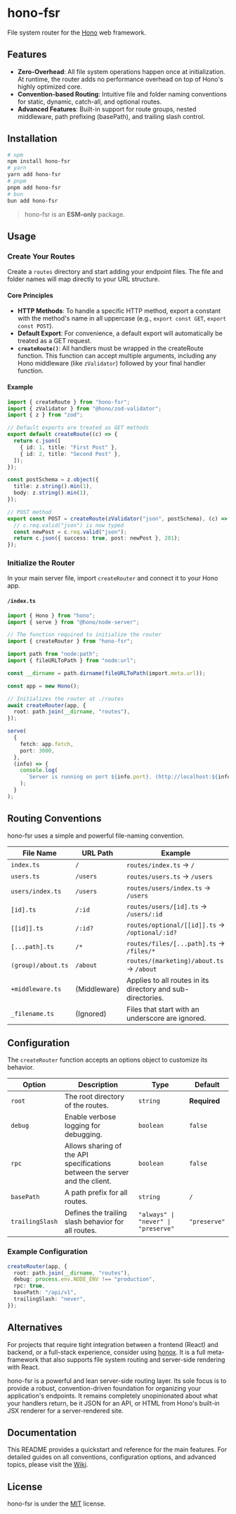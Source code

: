 # hono-fsr

File system router for the [Hono](https://hono.dev/) web framework.

## Features

- **Zero-Overhead**: All file system operations happen once at initialization. At runtime, the router adds no performance overhead on top of Hono's highly optimized core.
- **Convention-based Routing**: Intuitive file and folder naming conventions for static, dynamic, catch-all, and optional routes.
- **Advanced Features**: Built-in support for route groups, nested middleware, path prefixing (basePath), and trailing slash control.

## Installation

```bash
# npm
npm install hono-fsr
# yarn
yarn add hono-fsr
# pnpm
pnpm add hono-fsr
# bun
bun add hono-fsr
```

> hono-fsr is an **ESM-only** package.

## Usage

### Create Your Routes

Create a `routes` directory and start adding your endpoint files. The file and folder names will map directly to your URL structure.

#### Core Principles

- **HTTP Methods**: To handle a specific HTTP method, export a constant with the method's name in all uppercase (e.g., `export const GET`, `export const POST`).
- **Default Export**: For convenience, a default export will automatically be treated as a GET request.
- **`createRoute()`**: All handlers must be wrapped in the createRoute function. This function can accept multiple arguments, including any Hono middleware (like `zValidator`) followed by your final handler function.

#### Example

```typescript
import { createRoute } from "hono-fsr";
import { zValidator } from "@hono/zod-validator";
import { z } from "zod";

// Default exports are treated as GET methods
export default createRoute((c) => {
  return c.json([
    { id: 1, title: "First Post" },
    { id: 2, title: "Second Post" },
  ]);
});

const postSchema = z.object({
  title: z.string().min(1),
  body: z.string().min(1),
});

// POST method
export const POST = createRoute(zValidator("json", postSchema), (c) => {
  // c.req.valid("json") is now typed
  const newPost = c.req.valid("json");
  return c.json({ success: true, post: newPost }, 201);
});
```

### Initialize the Router

In your main server file, import `createRouter` and connect it to your Hono app.

#### `/index.ts`

```typescript
import { Hono } from "hono";
import { serve } from "@hono/node-server";

// The function required to initialize the router
import { createRouter } from "hono-fsr";

import path from "node:path";
import { fileURLToPath } from "node:url";

const __dirname = path.dirname(fileURLToPath(import.meta.url));

const app = new Hono();

// Initializes the router at ./routes
await createRouter(app, {
  root: path.join(__dirname, "routes"),
});

serve(
  {
    fetch: app.fetch,
    port: 3000,
  },
  (info) => {
    console.log(
      `Server is running on port ${info.port}. (http://localhost:${info.port})`
    );
  }
);
```

## Routing Conventions

hono-fsr uses a simple and powerful file-naming convention.

| File Name          | URL Path     | Example                                                     |
| ------------------ | ------------ | ----------------------------------------------------------- |
| `index.ts`         | `/`          | `routes/index.ts` → `/`                                     |
| `users.ts`         | `/users`     | `routes/users.ts` → `/users`                                |
| `users/index.ts`   | `/users`     | `routes/users/index.ts` → `/users`                          |
| `[id].ts`          | `/:id`       | `routes/users/[id].ts` → `/users/:id`                       |
| `[[id]].ts`        | `/:id?`      | `routes/optional/[[id]].ts` → `/optional/:id?`              |
| `[...path].ts`     | `/*`         | `routes/files/[...path].ts` → `/files/*`                    |
| `(group)/about.ts` | `/about`     | `routes/(marketing)/about.ts` → `/about`                    |
| `+middleware.ts`   | (Middleware) | Applies to all routes in its directory and sub-directories. |
| `_filename.ts`     | (Ignored)    | Files that start with an underscore are ignored.            |

## Configuration

The `createRouter` function accepts an options object to customize its behavior.

| Option          | Description                                                                 | Type                                | Default      |
| --------------- | --------------------------------------------------------------------------- | ----------------------------------- | ------------ |
| `root`          | The root directory of the routes.                                           | `string`                            | **Required** |
| `debug`         | Enable verbose logging for debugging.                                       | `boolean`                           | `false`      |
| `rpc`           | Allows sharing of the API specifications between the server and the client. | `boolean`                           | `false`      |
| `basePath`      | A path prefix for all routes.                                               | `string`                            | `/`          |
| `trailingSlash` | Defines the trailing slash behavior for all routes.                         | `"always" \| "never" \| "preserve"` | `"preserve"` |

### Example Configuration

```typescript
createRouter(app, {
  root: path.join(__dirname, "routes"),
  debug: process.env.NODE_ENV !== "production",
  rpc: true,
  basePath: "/api/v1",
  trailingSlash: "never",
});
```

## Alternatives

For projects that require tight integration between a frontend (React) and backend, or a full-stack experience, consider using [honox](https://github.com/honojs/honox). It is a full meta-framework that also supports file system routing and server-side rendering with React.

hono-fsr is a powerful and lean server-side routing layer. Its sole focus is to provide a robust, convention-driven foundation for organizing your application's endpoints. It remains completely unopinionated about what your handlers return, be it JSON for an API, or HTML from Hono's built-in JSX renderer for a server-rendered site.

## Documentation

This README provides a quickstart and reference for the main features. For detailed guides on all conventions, configuration options, and advanced topics, please visit the [Wiki](https://github.com/itsbrunodev/hono-fsr/wiki).

## License

hono-fsr is under the [MIT](./LICENSE.md) license.
